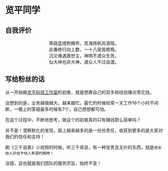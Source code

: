 # 览平同学

## 自我评价

<center>筚路蓝缕荆棘布，苦海扬帆风浪阻。</center>
<center>此番修行向上数，一十八层皆桎梏。</center>
<center>沉沦难遇救世主，神明不渡众生苦。</center>
<center>似大神也非大神，渡众人不过自渡。</center>

## 写给粉丝的话

从一开始做[览平科技工作室](https://github.com/Lanping-Tech)的初衷，就是想靠自己的双手和经验赚点零花钱。

没想到的是，业务越做越大，越来越忙。最忙的时候经常一天工作16个小时不间断，一晚上的答疑最多时候有7个，自己想想都可怕。

在这个过程中，不断地思考，做这个的初衷真的只有赚钱那么简单吗？

并不是！潜移默化的发现，肩上越来越多的是一份份责任，收获到更多的是大家对我们的信任和支持！

刷《三千说表》小视频的时候，听三千哥说，有一种宝贵且无价的东西，就是`感染他人并给予他人希望的精神！`

没错，这也就是我们团队的服务宗旨，始终不变！
